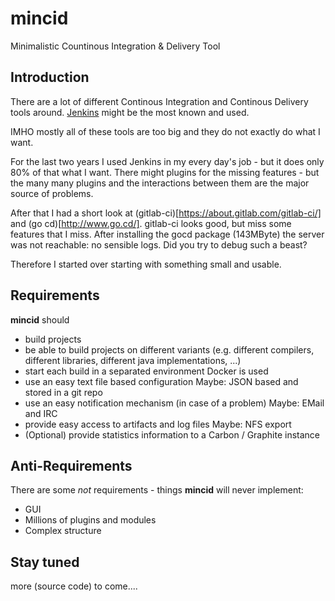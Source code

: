 # mincid
Minimalistic Countinous Integration &amp; Delivery Tool

## Introduction
There are a lot of different Continous Integration and Continous
Delivery tools around.  [Jenkins](https://jenkins-ci.org/) might be
the most known and used.

IMHO mostly all of these tools are too big and they do not exactly do
what I want.

For the last two years I used Jenkins in my every day's job - but it
does only 80% of that what I want.  There might plugins for
the missing features - but the many many plugins and the interactions
between them are the major source of problems.

After that I had a short look at
(gitlab-ci)[https://about.gitlab.com/gitlab-ci/] and (go
cd)[http://www.go.cd/].  gitlab-ci looks good, but miss some features
that I miss.  After installing the gocd package (143MByte) the
server was not reachable: no sensible logs.  Did you try to debug such
a beast?

Therefore I started over starting with something small and usable.

## Requirements
**mincid** should
* build projects
* be able to build projects on different variants (e.g. different
  compilers, different libraries, different java implementations, ...)
* start each build in a separated environment
  Docker is used
* use an easy text file based configuration
  Maybe: JSON based and stored in a git repo
* use an easy notification mechanism (in case of a problem)
  Maybe: EMail and IRC
* provide easy access to artifacts and log files
  Maybe: NFS export
* (Optional) provide statistics information to a Carbon / Graphite
  instance

## Anti-Requirements
There are some *not* requirements - things **mincid** will never
implement:
* GUI
* Millions of plugins and modules
* Complex structure

## Stay tuned
more (source code) to come....
